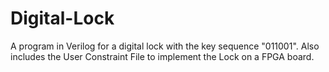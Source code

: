# Digital-Lock

A program in Verilog for a digital lock with the key sequence "011001".
Also includes the User Constraint File to implement the Lock on a FPGA board.
